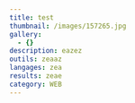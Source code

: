 ```yaml
---
title: test
thumbnail: /images/157265.jpg
gallery:
  - {}
description: eazez
outils: zeaaz
langages: zea
results: zeae
category: WEB
---
```

